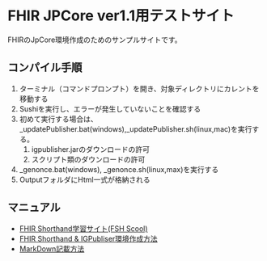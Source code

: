 # FHIR JPCore ver1.1用テストサイト
FHIRのJpCore環境作成のためのサンプルサイトです。

## コンパイル手順
1. ターミナル（コマンドプロンプト）を開き、対象ディレクトリにカレントを移動する
1. Sushiを実行し、エラーが発生していないことを確認する
1. 初めて実行する場合は、_updatePublisher.bat(windows),_updatePublisher.sh(linux,mac)を実行する。
   1. igpublisher.jarのダウンロードの許可
   1. スクリプト類のダウンロードの許可
1. _genonce.bat(windows), _genonce.sh(linux,max)を実行する
1. OutputフォルダにHtml一式が格納される

## マニュアル
* [FHIR Shorthand学習サイト(FSH Scool)](https://fshschool.org/)
* [FHIR Shorthand & IGPubliser環境作成方法](docs/enviroment.md)
* [MarkDown記載方法](docs/markdown.md)


